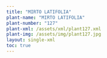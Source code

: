 ```yaml
---
title: "MIRTO LATIFOLIA"
plant-name: "MIRTO LATIFOLIA"
plant-number: "127"
plant-xml: /assets/xml/plant127.xml
plant-img: /assets/img/plant127.jpg
layout: single-xml
toc: true
---
```


